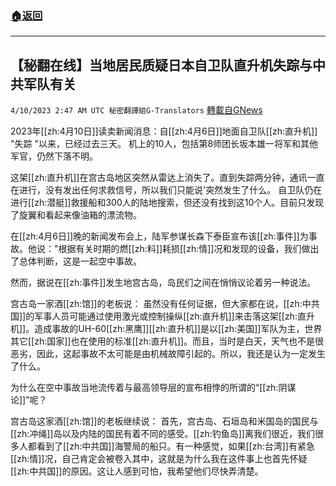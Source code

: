 ###  [:house:返回](README.md)
---


## 【秘翻在线】当地居民质疑日本自卫队直升机失踪与中共军队有关
`4/10/2023 2:47 AM UTC 秘密翻譯組G-Translators` [轉載自GNews](https://gnews.org/articles/1082159)

         

2023年[[zh:4月10日]]读卖新闻消息：自[[zh:4月6日]]地面自卫队[[zh:直升机]] "失踪 "以来，已经过去三天。 机上的10人，包括第8师团长坂本雄一将军和其他军官，仍然下落不明。

这架[[zh:直升机]]在宫古岛地区突然从雷达上消失了。直到失踪两分钟，通讯一直在进行，没有发出任何求救信号，所以我们只能说'突然发生了什么。 自卫队仍在进行[[zh:潜艇]]救援船和300人的陆地搜索，但还没有找到这10个人。目前只发现了旋翼和看起来像油箱的漂流物。

在[[zh:4月6日]]晚的新闻发布会上，陆军参谋长森下泰臣宣布该[[zh:事件]]为事故。他说："根据有关时期的燃[[zh:料]]耗损[[zh:情]]况和发现的设备，我们做出了总体判断，这是一起空中事故。

然而，据说在[[zh:事件]]发生地宫古岛，岛民们之间在悄悄议论着另一种说法。

宫古岛一家酒[[zh:馆]]的老板说：
虽然没有任何证据，但大家都在说，[[zh:中共国]]的军事人员可能通过使用激光或控制操纵[[zh:直升机]]来击落这架[[zh:直升机]]。造成事故的UH-60[[zh:黑鹰]][[zh:直升机]]是以[[zh:美国]]军队为主，世界其它[[zh:国家]]也在使用的标准[[zh:直升机]]。而且，当时是白天，天气也不是很恶劣，因此，这起事故不太可能是由机械故障引起的。所以，我还是认为一定发生了什么。

为什么在空中事故当地流传着与最高领导层的宣布相悖的所谓的“[[zh:阴谋论]]”呢？

宫古岛这家酒[[zh:馆]]的老板继续说：
首先，宫古岛、石垣岛和米国岛的国民与[[zh:冲绳]]岛以及内陆的国民有着不同的感受。[[zh:钓鱼岛]]离我们很近，我们很多人都看到了[[zh:中共国]]海警局的船只。有一种感觉，如果[[zh:台湾]]有紧急[[zh:情]]况，自己肯定会被卷入其中，这就是为什么我在这件事上也首先怀疑[[zh:中共国]]的原因。这让人感到可怕，我希望他们尽快弄清楚。
